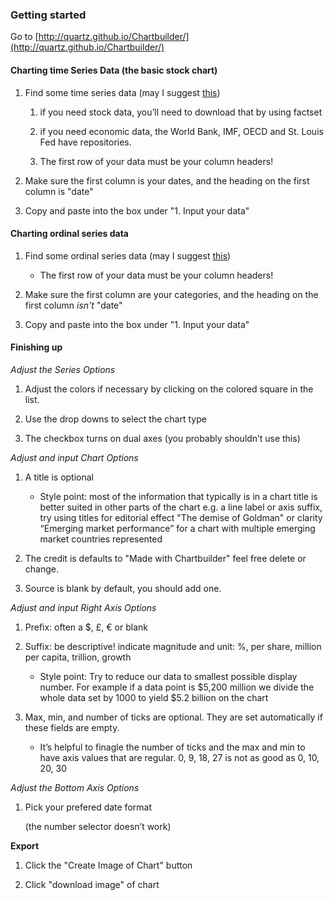 ### Getting started

Go to [http://quartz.github.io/Chartbuilder/](http://quartz.github.io/Chartbuilder/)

#### **Charting time Series Data (the basic stock chart)**

1. Find some time series data (may I suggest [this](https://docs.google.com/a/qz.com/spreadsheet/ccc?key=0AtrPfe-ScVhJdGg0a2hKZU1JaWZ4ZGMxY3NKbWozYUE#gid=0)) 

    1. if you need stock data, you’ll need to download that by using factset

    2. if you need economic data, the World Bank, IMF, OECD and St. Louis Fed have repositories.

    3. The first row of your data must be your column headers!

2. Make sure the first column is your dates, and the heading on the first column is "date"

3. Copy and paste into the box under "1. Input your data"

#### **Charting ordinal series data**

1. Find some ordinal series data (may I suggest [this](https://docs.google.com/a/qz.com/spreadsheet/ccc?key=0AtrPfe-ScVhJdDZrODFnM3Q1TTlfSHA2Z3lrSjJrUmc#gid=0))

    + The first row of your data must be your column headers!

2. Make sure the first column are your categories, and the heading on the first column *isn't* "date"

3. Copy and paste into the box under "1. Input your data"

#### **Finishing up**

*Adjust the Series Options*

1. Adjust the colors if necessary by clicking on the colored square in the list. 

2. Use the drop downs to select the chart type

3. The checkbox turns on dual axes (you probably shouldn’t use this)

*Adjust and input Chart Options*

1. A title is optional

    + Style point: most of the information that typically is in a chart title is better suited in other parts of the chart e.g. a line label or axis suffix, try using titles for editorial effect "The demise of Goldman" or clarity “Emerging market performance” for a chart with multiple emerging market countries represented

2. The credit is defaults to "Made with Chartbuilder" feel free delete or change.

3. Source is blank by default, you should add one.

*Adjust and input Right Axis Options*

1. Prefix: often a $, £, € or blank

2. Suffix: be descriptive! indicate magnitude and unit: %, per share, million per capita, trillion, growth

    + Style point: Try to reduce our data to smallest possible display number. For example if a data point is $5,200 million we divide the whole data set by 1000 to yield $5.2 billion on the chart

3. Max, min, and number of ticks are optional. They are set automatically if these fields are empty.

    + It’s helpful to finagle the number of ticks and the max and min to have axis values that are regular. 0, 9, 18, 27 is not as good as 0, 10, 20, 30

*Adjust the Bottom Axis Options*

1. Pick your prefered date format

	(the number selector doesn’t work)

**Export**

1. Click the "Create Image of Chart" button

2. Click "download image" of chart

